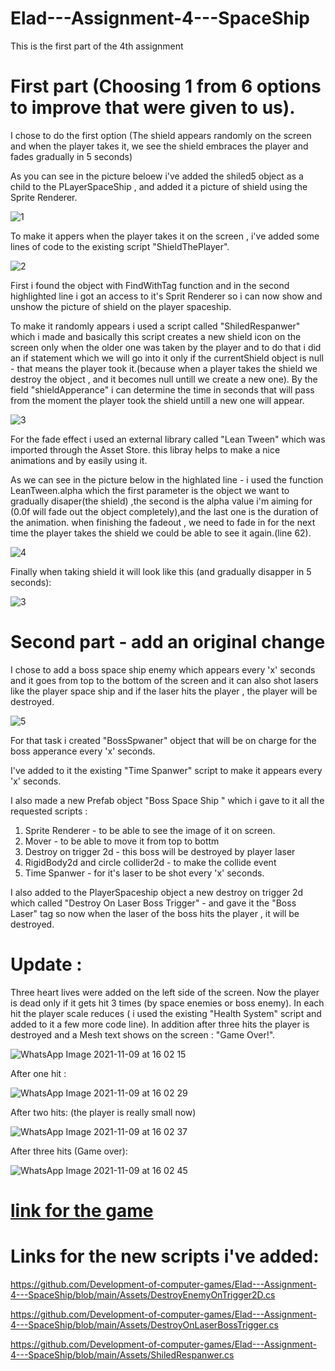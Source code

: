 # Elad---Assignment-4---SpaceShip
This is the first part of the 4th assignment


# First part (Choosing 1 from 6 options to improve that were given to us).

I chose to do the first option (The shield appears randomly on the screen and when the player takes it, we see the shield embraces the player and fades gradually in 5 seconds)

As you can see in the picture beloew i've added the shiled5 object as a child to the PLayerSpaceShip , and added it a picture of shield using the Sprite Renderer.

![1](https://user-images.githubusercontent.com/57447475/140734602-99f15e27-8a38-4e24-9ae9-954f4d9cc848.jpeg)

To make it appers when the player takes it on the screen , i've added some lines of code to the existing script "ShieldThePlayer".

![2](https://user-images.githubusercontent.com/57447475/140734928-7c700b30-9297-460a-b514-5e29ffba4220.jpeg)

First i found the object with FindWithTag function and in the second highlighted line i got an access to it's Sprit Renderer so i can now show and unshow the picture of shield
on the player spaceship.

To make it randomly appears i used a script called "ShiledRespanwer" which i made and basically this script creates a new shield icon on the screen only
when the older one was taken by the player and to do that i did an if statement which we will go into it only if the currentShield object is null - that means the player took it.(because when a player takes the shield we destroy the object , and it becomes null untill we create a new one).
By the field "shieldApperance" i can determine the time in seconds that will pass from the moment the player took the shield untill a new one will appear.

![3](https://user-images.githubusercontent.com/57447475/140735776-d0707f03-bdd0-47e6-bcd9-633500d9af49.jpeg)


For the fade effect i used an external library called "Lean Tween" which was imported through the Asset Store.
this libray helps to make a nice animations and  by easily using it.

As we can see in the picture below in the highlated line - i used the function LeanTween.alpha which the first parameter
is the object we want to gradually disaper(the shield) ,the second is the alpha value i'm aiming for (0.0f will fade out the object completely),and the last one is the duration of the animation.
when finishing the fadeout  , we need to fade in for the next time the player takes the shield we could be able to see it again.(line 62).

![4](https://user-images.githubusercontent.com/57447475/140736178-49965def-666c-4456-8b52-b623698df9fd.jpeg)

Finally when taking shield it will look like this (and gradually disapper in 5 seconds):

![3](https://user-images.githubusercontent.com/57447475/140759954-9d3d122b-1c1d-4709-9c83-a7d1ed3e9f54.jpeg)





# Second part - add an original change

I chose to add a boss space ship enemy which appears every 'x' seconds and it goes from top to the bottom of the screen and it can also shot lasers like the player space ship
and if the laser hits the player , the player will be destroyed.


![5](https://user-images.githubusercontent.com/57447475/140737219-5ecb7544-d093-4d82-b5a0-b784d4ead650.jpeg)


For that task i created "BossSpwaner" object that will be on charge for the boss apperance every 'x' seconds.

I've added to it the existing "Time Spanwer" script to make it appears every 'x' seconds.

I also made a new Prefab object "Boss Space Ship " which i gave to it all the requested scripts :
1) Sprite Renderer - to be able to see the image of it on screen.
2) Mover - to be able to move it from top to bottm
3) Destroy on trigger 2d - this boss will be destroyed by player laser
4) RigidBody2d and circle collider2d - to make the collide event 
5) Time Spanwer - for it's laser to be shot every 'x' seconds.

I also added to the PlayerSpaceship object a new destroy on trigger 2d which called "Destroy On Laser Boss Trigger" - and gave it the "Boss Laser" tag
so now when the laser of the boss hits the player , it will be destroyed.


# Update :

Three heart lives were added on the left side of the screen.
Now the player is dead only if it gets hit 3 times (by space enemies or boss enemy).
In each hit the player scale reduces ( i used the existing "Health System" script and added to it a few more code line).
In addition after three hits the player is destroyed and a Mesh text shows on the screen : "Game Over!".


![WhatsApp Image 2021-11-09 at 16 02 15](https://user-images.githubusercontent.com/57447475/140938185-20994be8-7699-4ee1-8072-3eebd2d1a259.jpeg)


After one hit : 

![WhatsApp Image 2021-11-09 at 16 02 29](https://user-images.githubusercontent.com/57447475/140938281-31787128-aabc-4a5a-9cfc-cc4396326572.jpeg)

After two hits: (the player is really small now)

![WhatsApp Image 2021-11-09 at 16 02 37](https://user-images.githubusercontent.com/57447475/140938334-9d5250fc-eedd-4111-96e8-14fda3746027.jpeg)

After three hits (Game over):


![WhatsApp Image 2021-11-09 at 16 02 45](https://user-images.githubusercontent.com/57447475/140938424-eb43c2f5-909c-408a-a8ab-16434f708dee.jpeg)




# [link for the game](https://eladwd.itch.io/spaceship)

# Links for the new scripts i've added:

https://github.com/Development-of-computer-games/Elad---Assignment-4---SpaceShip/blob/main/Assets/DestroyEnemyOnTrigger2D.cs

https://github.com/Development-of-computer-games/Elad---Assignment-4---SpaceShip/blob/main/Assets/DestroyOnLaserBossTrigger.cs

https://github.com/Development-of-computer-games/Elad---Assignment-4---SpaceShip/blob/main/Assets/ShiledRespanwer.cs
